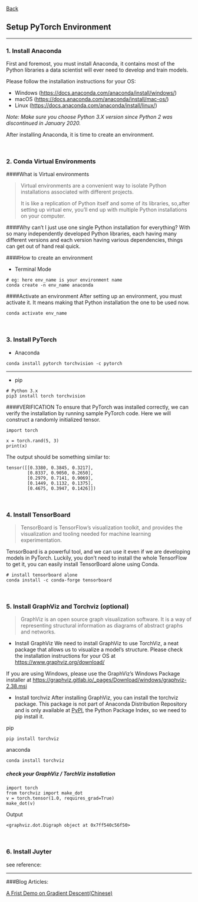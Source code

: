 [Back](README.md)

## Setup PyTorch Environment

<hr>

### 1. Install Anaconda

First and foremost, you must install Anaconda, it contains most of the Python libraries a data scientist will ever need to develop and train models.

Please follow the installation instructions for your OS:

- Windows (https://docs.anaconda.com/anaconda/install/windows/)
- macOS (https://docs.anaconda.com/anaconda/install/mac-os/)
- Linux (https://docs.anaconda.com/anaconda/install/linux/)

_Note: Make sure you choose Python 3.X version since Python 2 was discontinued in January 2020._

After installing Anaconda, it is time to create an environment.

&nbsp;

### 2. Conda Virtual Environments

####What is Virtual environments

> Virtual environments are a convenient way to isolate Python installations associated with different projects.
>
> It is like a replication of Python itself and some of its libraries, so,after setting up virtual env, you’ll end up with multiple Python installations on your computer.

####Why can’t I just use one single Python installation for everything?
With so many independently developed Python libraries, each having many different versions and each version having various dependencies, things can get out of hand real quick.

####How to create an environment

- Terminal Mode

```
# eg: here env_name is your environment name
conda create -n env_name anaconda
```

####Activate an environment
After setting up an environment, you must activate it.
It means making that Python installation the one to be used now.

```
conda activate env_name
```

&nbsp;

### 3. Install PyTorch

- Anaconda

```
conda install pytorch torchvision -c pytorch
```

<hr>

- pip

```
# Python 3.x
pip3 install torch torchvision
```

####VERIFICATION
To ensure that PyTorch was installed correctly, we can verify the installation by running sample PyTorch code. Here we will construct a randomly initialized tensor.

```
import torch

x = torch.rand(5, 3)
print(x)
```

The output should be something similar to:

```
tensor([[0.3380, 0.3845, 0.3217],
        [0.8337, 0.9050, 0.2650],
        [0.2979, 0.7141, 0.9069],
        [0.1449, 0.1132, 0.1375],
        [0.4675, 0.3947, 0.1426]])
```

&nbsp;

### 4. Install TensorBoard

> TensorBoard is TensorFlow’s visualization toolkit, and provides the visualization and tooling needed for machine learning experimentation.

TensorBoard is a powerful tool, and we can use it even if we are developing models in PyTorch. Luckily, you don’t need to install the whole TensorFlow to get it, you can easily install TensorBoard alone using Conda.

```
# install tensorboard alone
conda install -c conda-forge tensorboard
```

&nbsp;

### 5. Install GraphViz and Torchviz (optional)

> GraphViz is an open source graph visualization software. It is a way of representing structural information as diagrams of abstract graphs and networks.

- Install GraphViz
  We need to install GraphViz to use TorchViz, a neat package that allows us to visualize a model’s structure. Please check the installation instructions for your OS at https://www.graphviz.org/download/

If you are using Windows, please use the GraphViz’s Windows Package installer at https://graphviz.gitlab.io/_pages/Download/windows/graphviz-2.38.msi

- Install torchviz
  After installing GraphViz, you can install the torchviz package. This package is not part of Anaconda Distribution Repository and is only available at [PyPI](https://pypi.org/), the Python Package Index, so we need to pip install it.

pip

```
pip install torchviz
```

anaconda

```
conda install torchviz
```

##### check your GraphViz / TorchViz installation

```
import torch
from torchviz import make_dot
v = torch.tensor(1.0, requires_grad=True)
make_dot(v)
```

Output

```
<graphviz.dot.Digraph object at 0x7ff540c56f50>
```

&nbsp;

### 6. Install Juyter

see reference:

<hr>

###Blog Articles:

[A Frist Demo on Gradient Descent(Chinese)](https://www.jianshu.com/p/d1398b690644)
